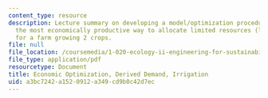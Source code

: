 ```yaml
---
content_type: resource
description: Lecture summary on developing a model/optimization procedure to determine
  the most economically productive way to allocate limited resources (land and water)
  for a farm growing 2 crops.
file: null
file_location: /coursemedia/1-020-ecology-ii-engineering-for-sustainability-spring-2008/a3bc7242a1520912a349cd9b0c42d7ec_lec16_17.pdf
file_type: application/pdf
resourcetype: Document
title: Economic Optimization, Derived Demand, Irrigation
uid: a3bc7242-a152-0912-a349-cd9b0c42d7ec
---
```

